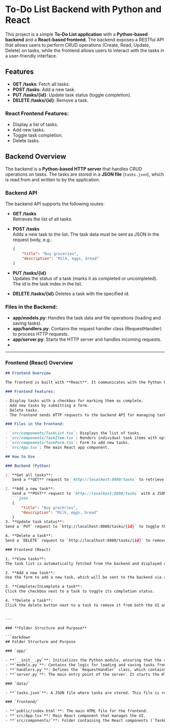 # To-Do List Backend with Python and React

This project is a simple **To-Do List application** with a **Python-based backend** and a **React-based frontend**. The backend exposes a RESTful API that allows users to perform CRUD operations (Create, Read, Update, Delete) on tasks, while the frontend allows users to interact with the tasks in a user-friendly interface.



## Features

- **GET /tasks**: Fetch all tasks.
- **POST /tasks**: Add a new task.
- **PUT /tasks/{id}**: Update task status (toggle completion).
- **DELETE /tasks/{id}**: Remove a task.

### React Frontend Features:

- Display a list of tasks.
- Add new tasks.
- Toggle task completion.
- Delete tasks.

## Backend Overview

The backend is a **Python-based HTTP server** that handles CRUD operations on tasks. The tasks are stored in a **JSON file** (`tasks.json`), which is read from and written to by the application.

### Backend API

The backend API supports the following routes:

- **GET /tasks**  
  Retrieves the list of all tasks.

- **POST /tasks**  
  Adds a new task to the list. The task data must be sent as JSON in the request body, e.g.:
  ```json
  {
      "title": "Buy groceries",
      "description": "Milk, eggs, bread"
  }
- **PUT /tasks/{id}**  
Updates the status of a task (marks it as completed or uncompleted). The id is the task index in the list.

- **DELETE /tasks/{id}** 
Deletes a task with the specified id.

### Files in the Backend:
- **app/models.py**: Handles the task data and file operations (loading and saving tasks).
- **app/handlers.py**: Contains the request handler class (RequestHandler) to process HTTP requests.
- **app/server.py**: Starts the HTTP server and handles incoming requests.
- 
---

### **Frontend (React) Overview**

```markdown
## Frontend Overview

The frontend is built with **React**. It communicates with the Python backend to fetch tasks, add new ones, update their completion status, and delete them.

### Frontend Features:

- Display tasks with a checkbox for marking them as complete.
- Add new tasks by submitting a form.
- Delete tasks.
- The frontend sends HTTP requests to the backend API for managing tasks.

### Files in the Frontend:

- `src/components/TaskList.tsx`: Displays the list of tasks.
- `src/components/TaskItem.tsx`: Renders individual task items with options to complete or delete.
- `src/components/TaskForm.tsx`: Form to add new tasks.
- `src/App.tsx`: The main React app component.

## How to Use

### Backend (Python)

1. **Get all tasks**:  
   Send a **GET** request to `http://localhost:8080/tasks` to retrieve the list of tasks.

2. **Add a new task**:  
   Send a **POST** request to `http://localhost:8080/tasks` with a JSON body:
   ```json
   {
       "title": "Buy groceries",
       "description": "Milk, eggs, bread"
   }
3. **Update task status**:
Send a `PUT` request to `http://localhost:8080/tasks/{id}` to toggle the completion status of a task.

4. **Delete a task**:
Send a `DELETE` request to `http://localhost:8080/tasks/{id}` to remove a task.

### Frontend (React)

1. **View tasks**:
The task list is automatically fetched from the backend and displayed on the page.

2. **Add a new task**:
Use the form to add a new task, which will be sent to the backend via a `POST` request.

3. **Complete/Incomplete a task**:
Click the checkbox next to a task to toggle its completion status.

4. **Delete a task**:
Click the delete button next to a task to remove it from both the UI and the backend.


---

### **Folder Structure and Purpose**

```markdown
## Folder Structure and Purpose

### `app/`

- **`__init__.py`**: Initializes the Python module, ensuring that the directory is treated as a package.
- **`models.py`**: Contains the logic for loading and saving tasks from/to the JSON file.
- **`handlers.py`**: Defines the `RequestHandler` class, which contains all the logic for handling HTTP requests.
- **`server.py`**: The main entry point of the server. It starts the HTTP server and binds the request handler.

### `data/`

- **`tasks.json`**: A JSON file where tasks are stored. This file is read and written to by the backend when tasks are fetched or updated.

### `frontend/`

- **`public/index.html`**: The main HTML file for the frontend.
- **`src/App.tsx`**: Main React component that manages the UI.
- **`src/components/`**: Folder containing the React components (`TaskList.tsx`, `TaskItem.tsx`, and `TaskForm.tsx`).

